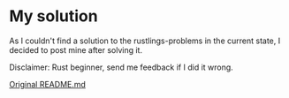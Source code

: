 # My solution

As I couldn't find a solution to the rustlings-problems in the current state, I decided to post mine after solving it.

Disclaimer: Rust beginner, send me feedback if I did it wrong.

[Original README.md](README.original.md)
